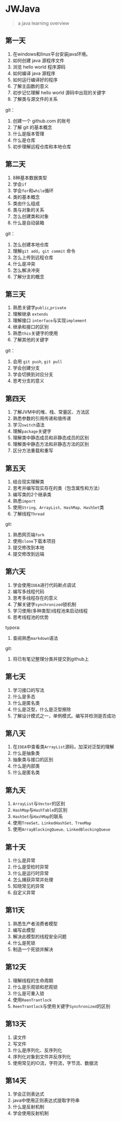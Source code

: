 # JWJava
> a java learning overview

## 第一天

1. 在windows和linux平台安装java环境。
2. 如何创建 java 源程序文件
3. 浏览 hello world 程序源码
4. 如何编译 java 源程序
5. 如何运行编译好的程序
6. 了解主函数的意义
7. 初步记忆理解 hello world 源码中出现的关键字
8. 了解类与源文件的关系

git：

1. 创建一个 github.com 的账号
2. 了解 git 的基本概念
3. 什么是版本管理
4. 什么是仓库
5. 初步理解远程仓库和本地仓库



## 第二天

1. 8种基本数据类型
2. 学会`if`
3. 学会`for`和`while`循环
4. 类的基本概念
5. 类由什么组成
6. 类与对象的关系
7. 怎么创建类和对象
8. 什么是自动装箱



git：

1. 怎么创建本地仓库
2. 理解`git add`，`git commit` 命令
3. 怎么上传到远程仓库
4. 什么是冲突
5. 怎么解决冲突
6. 了解分支的概念

## 第三天

1. 熟悉关键字`public`,`private`
2. 理解继承 `extends`
3. 理解接口 `interface`与实现`implement`
4. 继承和接口的区别
5. 熟悉`this`关键字的使用
6. 了解其他的关键字

git：

1. 会用 `git push`, `git pull`
2. 学会创建分支
3. 学会切换到对应分支
4. 思考分支的意义



## 第四天

1. 了解JVM中的堆、栈、常量区、方法区
2. 熟悉参数的引用传递和值传递
3. 学习`switch`语法
4. 理解`package`关键字
5. 理解类中静态成员和非静态成员的区别
6. 理解类中静态方法和非静态方法的区别
7. 区分方法重载和重写



## 第五天

1. 结合现实理解类
2. 思考并编写现实存在的类（包含属性和方法）
3. 编写类的2个继承类
4. 熟悉`import`
5. 使用`String、ArrayList、HashMap、HashSet`类
6. 了解线程`Thread`



git:

1. 熟悉网页端`fork`
2. 使用`clone`下载本项目
3. 提交修改到本地
4. 提交修改到远端



## 第六天

1. 学会使用`IDEA`进行代码断点调试
2. 编写多线程代码
3. 思考多线程存在的意义
4. 了解关键字`synchronized`锁机制
5. 学习使用(多种类型)线程池来启动线程
6. 思考线程池的优势



typora:

1. 查阅熟悉`markdown`语法

git:

1. 将已有笔记整理分类并提交到github上



## 第七天

1. 学习接口的写法
2. 什么是多态
3. 什么是匿名类
4. 什么是泛型，什么是泛型擦除
5. 了解设计模式之一，单例模式。编写并检测是否成功





## 第八天

1. 在`IDEA`中查看类`ArrayList`源码，加深对泛型的理解
2. 什么是抽象类
3. 抽象类与接口的区别
4. 什么是内部类
5. 什么是匿名类



## 第九天

1. `ArrayList`与`Vector`的区别
2. `HashMap`与`HashTable`的区别
3. `HashSet`与`HashMap`的联系
4. 使用`TreeSet、LinkedHashSet、TreeMap`
5. 使用`ArrayBlockingQueue、LinkedBlockingQueue`



## 第十天

1. 什么是异常
2. 什么是受检时异常
3. 什么是运行时异常
4. 怎么捕获异常并处理
5. 知晓常见的异常
6. 自定义异常



## 第11天

1. 熟悉生产者消费者模型
2. 编写此模型
3. 解决此模型的线程安全问题
4. 什么是死锁
5. 制造一个死锁并解决



## 第12天

1. 理解线程的生命周期
2. 什么是乐观锁和悲观锁
3. 什么是可重入锁
4. 使用`ReenTrantlock`
5. `ReenTrantlock`与使用关键字`Synchronized`的区别



## 第13天

1. 读文件
2. 写文件
3. 什么是序列化、反序列化
4. 序列化对象到文件并反序列化
5. 使用常见的IO流，字符流，字节流、数据流



## 第14天

1. 学会正则表达式
2. java中使用正则表达式提取字符串
3. 什么是反射机制
4. 学会使用反射机制